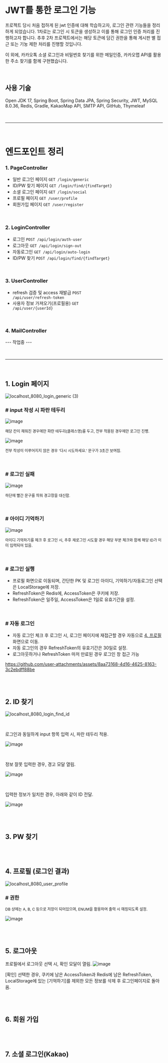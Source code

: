 # JWT를 통한 로그인 기능
프로젝트 당시 처음 접하게 된 jwt 인증에 대해 학습하고자, 로그인 관련 기능들을 정리하게 되었습니다.
1차로는 로그인 시 토큰을 생성하고 이를 통해 로그인 인증 처리를 진행하고자 합니다.
추후 2차 프로젝트에서는 해당 토큰에 담긴 권한을 통해 게시판 별 접근 또는 기눙 제한 처리를 진행할 것입니다.

이 외에, 카카오톡 소셜 로그인과 비밀번호 찾기를 위한 메일인증, 카카오맵 API를 활용한 주소 찾기를 함께 구현했습니다.

<br>

## 사용 기술
Open JDK 17, Spring Boot, Spring Data JPA, Spring Security, JWT, MySQL 8.0.36, Redis, Gradle, KakaoMap API, SMTP API, GitHub, Thymeleaf

<br>
<hr>
<br>

# 엔드포인트 정리
### 1. PageController
- 일반 로그인 페이지 <code>GET /login/generic</code>
- ID/PW 찾기 페이지 <code>GET /login/find/{findTarget}</code>
- 소셜 로그인 페이지 <code>GET /login/social</code>
- 프로필 페이지 <code>GET /user/profile</code>
- 회원가입 페이지 <code>GET /user/register</code>

<br>

### 2. LoginController
- 로그인 <code>POST /api/login/auth-user</code>
- 로그아웃 <code>GET /api/login/sign-out</code>
- 자동로그인 <code>GET /api/login/auto-login</code>
- ID/PW 찾기 <code>POST /api/login/find/{findTarget}</code>

<br>

### 3. UserController
- refresh 검증 및 access 재발급 <code>POST /api/user/refresh-token</code>
- 사용자 정보 가져오기(프로필용) <code>GET /api/user/{userId}</code>

<br>

### 4. MailController
--- 작업중 ---

<br>
<hr>
<br>

## 1. Login 페이지
![localhost_8080_login_generic (3)](https://github.com/user-attachments/assets/afec9f4f-64cd-47da-8231-3e0a7d59e931)



### \# input 작성 시 파란 테두리
![image](https://github.com/user-attachments/assets/71c72f80-8e87-4919-8209-863b97c5ef38)

<span style="font-size:12px;">해당 칸이 채워진 경우에만 파란 테두리(클래스명)를 두고, 전부 적용된 경우에만 로그인 진행.</span>

![image](https://github.com/user-attachments/assets/eb6caa16-1390-4cfb-97a3-5056f9c570c3)

<span style="font-size:12px;">전부 작성이 이루어지지 않은 경우 '다시 시도하세요.' 문구가 3초간 보여짐.</span>

<br>

### \# 로그인 실패
![image](https://github.com/user-attachments/assets/1c853110-cbec-4400-b1a1-6ed3527329f7)

<span style="font-size:12px;">하단에 빨간 문구를 띄워 경고창을 대신함.</span>

<br>

### \# 아이디 기억하기
![image](https://github.com/user-attachments/assets/c315d910-3e21-4e4b-a813-c9b4c5d5bf45)

<span style="font-size:12px;">아이디 기억하기를 체크 후 로그인 시,
추후 재로그인 시도할 경우 해당 부분 체크와 함께 해당 ID가 이미 입력되어 있음.</span>

<br>

### \# 로그인 실행
- 프로필 화면으로 이동되며, 간단한 PK 및 로그인 아이디, 기억하기/자동로그인 선택은 LocalStorage에 저장.
- RefreshToken은 Redis에, AccessToken은 쿠키에 저장.
- RefreshToken은 일주일, AccessToken은 1일로 유효기간을 설정.

<br>

### \# 자동 로그인
- 자동 로그인 체크 후 로그인 시,
  로그인 페이지에 재접근할 경우 자동으로 <span style="text-decoration-line: underline;">4. 프로필</span> 화면으로 이동.
- 자동 로그인의 경우 RefreshToken의 유효기간은 30일로 설정.
- 로그아웃하거나 RefreshToken 마저 만료된 경우 로그인 창 접근 가능

https://github.com/user-attachments/assets/8aa73168-4d16-4625-8163-3c2ebdff88be

<br>
<br>

## 2. ID 찾기
![localhost_8080_login_find_id](https://github.com/user-attachments/assets/87a8e42d-5205-4bee-8c97-bc89d9d9ec32)

<br>

로그인과 동일하게 input 항목 입력 시, 파란 테두리 적용.

![image](https://github.com/user-attachments/assets/e2370ea8-12a9-42e9-a394-1c9b32e5e348)

<br>

정보 잘못 입력한 경우, 경고 모달 열림.

![image](https://github.com/user-attachments/assets/9281da3a-99ab-4fa7-b45e-474ef6a4be83)

<br>

입력한 정보가 일치한 경우, 아래와 같이 ID 전달.

![image](https://github.com/user-attachments/assets/4d8bbc14-a67b-4f4f-87b7-45ddf8e9095c)



<br>
<br>

## 3. PW 찾기

<br>
<br>

## 4. 프로필 (로그인 결과)
![localhost_8080_user_profile](https://github.com/user-attachments/assets/2ea3320f-5a61-4bbb-b9ec-3bd19a46279b)

### \# 권한
<span style="font-size:12px;">DB 상에는 A, B, C 등으로 저장이 되어있으며,
ENUM을 활용하여 출력 시 매칭되도록 설정.</span>

![image](https://github.com/user-attachments/assets/79606756-ec44-4839-b497-265f4d7ab525)

<br>
<br>

## 5. 로그아웃

프로필에서 로그아웃 선택 시, 확인 모달이 열림.
![image](https://github.com/user-attachments/assets/50baf039-986d-40d9-8b53-35747d08135d)

[확인] 선택한 경우,
쿠키에 남은 AccessToken과 Redis에 남은 RefreshToken, 
LocalStorage에 있는 [기억하기]를 제외한 모든 정보를 삭제 후 로그인페이지로 돌아옴.

<br>
<br>

## 6. 회원 가입

<br>
<br>

## 7. 소셜 로그인(Kakao)


